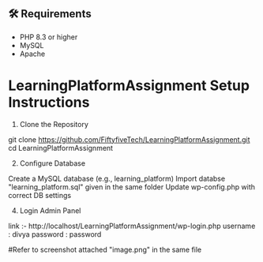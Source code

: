

## 🛠️ Requirements

- PHP 8.3 or higher
- MySQL 
- Apache 


# LearningPlatformAssignment Setup Instructions

1. Clone the Repository
   
git clone https://github.com/FiftyfiveTech/LearningPlatformAssignment.git
cd LearningPlatformAssignment

2. Configure Database

Create a MySQL database (e.g., learning_platform)
Import databse "learning_platform.sql" given in the same folder 
Update wp-config.php with correct DB settings

4. Login Admin Panel 

link :- http://localhost/LearningPlatformAssignment/wp-login.php
username : divya
password : password

#Refer to screenshot attached "image.png" in the same file

